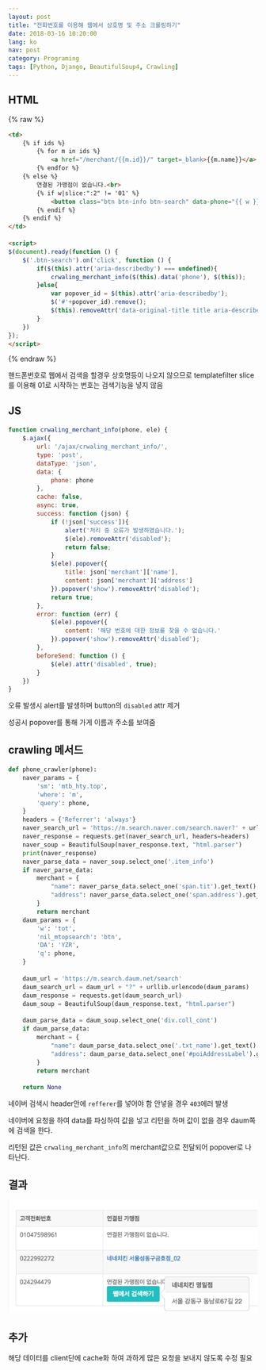 ```yaml
---
layout: post
title: "전화번호를 이용해 웹에서 상호명 및 주소 크롤링하기"
date: 2018-03-16 10:20:00
lang: ko
nav: post
category: Programing
tags: [Python, Django, BeautifulSoup4, Crawling]
---
```



## HTML

{% raw %}

```html
<td>
    {% if ids %}
        {% for m in ids %}
            <a href="/merchant/{{m.id}}/" target=_blank>{{m.name}}</a>
        {% endfor %}
    {% else %}
        연결된 가맹점이 없습니다.<br>
        {% if w|slice:":2" != '01' %}
            <button class="btn btn-info btn-search" data-phone="{{ w }}">웹에서 검색하기</button>
        {% endif %}
    {% endif %}
</td>

<script>
$(document).ready(function () {
    $('.btn-search').on('click', function () {
        if($(this).attr('aria-describedby') === undefined){
            crwaling_merchant_info($(this).data('phone'), $(this));
        }else{
            var popover_id = $(this).attr('aria-describedby');
            $('#'+popover_id).remove();
            $(this).removeAttr('data-original-title title aria-describedby');
        }
    })
});
</script>
```

{% endraw %}

핸드폰번호로 웹에서 검색을 할경우 상호명등이 나오지 않으므로 templatefilter slice를 이용해 01로 시작하는 번호는 검색기능을 넣지 않음



## JS

```javascript
function crwaling_merchant_info(phone, ele) {
    $.ajax({
        url: '/ajax/crwaling_merchant_info/',
        type: 'post',
        dataType: 'json',
        data: {
            phone: phone
        },
        cache: false,
        async: true,
        success: function (json) {
            if (!json['success']){
                alert('처리 중 오류가 발생하였습니다.');
                $(ele).removeAttr('disabled');
                return false;
            }
            $(ele).popover({
                title: json['merchant']['name'],
                content: json['merchant']['address']
            }).popover('show').removeAttr('disabled');
            return true;
        },
        error: function (err) {
            $(ele).popover({
                content: '해당 번호에 대한 정보를 찾을 수 없습니다.'
            }).popover('show').removeAttr('disabled');
        },
        beforeSend: function () {
            $(ele).attr('disabled', true);
        }
    })
}
```
오류 발생시 alert를 발생하며 button의 `disabled` attr 제거 

성공시 popover를 통해 가게 이름과 주소를 보여줌 

## crawling 메서드

```python
def phone_crawler(phone):
    naver_params = {
        'sm': 'mtb_hty.top',
        'where': 'm',
        'query': phone,
    }
    headers = {'Referrer': 'always'}
    naver_search_url = 'https://m.search.naver.com/search.naver?' + urllib.urlencode(naver_params)
    naver_response = requests.get(naver_search_url, headers=headers)
    naver_soup = BeautifulSoup(naver_response.text, "html.parser")
    print(naver_response)
    naver_parse_data = naver_soup.select_one('.item_info')
    if naver_parse_data:
        merchant = {
            "name": naver_parse_data.select_one('span.tit').get_text().encode('utf-8'),
            "address": naver_parse_data.select_one('span.address').get_text().encode('utf-8'),
        }
        return merchant
    daum_params = {
        'w': 'tot',
        'nil_mtopsearch': 'btn',
        'DA': 'YZR',
        'q': phone,
    }

    daum_url = 'https://m.search.daum.net/search'
    daum_search_url = daum_url + "?" + urllib.urlencode(daum_params)
    daum_response = requests.get(daum_search_url)
    daum_soup = BeautifulSoup(daum_response.text, "html.parser")

    daum_parse_data = daum_soup.select_one('div.coll_cont')
    if daum_parse_data:
        merchant = {
            "name": daum_parse_data.select_one('.txt_name').get_text().encode('utf-8'),
            "address": daum_parse_data.select_one('#poiAddressLabel').get_text().encode('utf-8'),
        }
        return merchant

    return None


```

네이버 검색시 header안에 `refferer`를 넣어야 함 안넣을 경우 `403`에러 발생

네이버에 요청을 하여 data를 파싱하여 값을 넣고 리턴을 하며 값이 없을 경우 daum쪽에 검색을 한다.

리턴된 값은 `crwaling_merchant_info`의 merchant값으로 전달되어 popover로 나타난다.

## 결과 

![info_crawaling_from_number](/images/info_crawl_from_number.png)

## 추가 
해당 데이터를 client단에 cache화 하여 과하게 많은 요청을 보내지 않도록 수정 필요